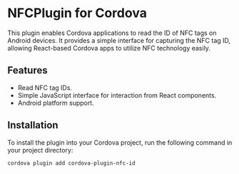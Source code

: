 # NFCPlugin for Cordova

This plugin enables Cordova applications to read the ID of NFC tags on Android devices. It provides a simple interface for capturing the NFC tag ID, allowing React-based Cordova apps to utilize NFC technology easily.

## Features

- Read NFC tag IDs.
- Simple JavaScript interface for interaction from React components.
- Android platform support.

## Installation

To install the plugin into your Cordova project, run the following command in your project directory:

```bash
cordova plugin add cordova-plugin-nfc-id
```

